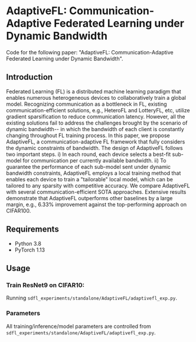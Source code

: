 # AdaptiveFL: Communication-Adaptive Federated Learning under Dynamic Bandwidth 

Code for the following paper:
"AdaptiveFL: Communication-Adaptive Federated Learning under Dynamic Bandwidth".

## Introduction

Federated Learning (FL) is a distributed machine learning paradigm that enables numerous heterogeneous devices to collaboratively train a global model. Recognizing communication as a bottleneck in FL, existing communication-efficient solutions, e.g., HeteroFL and LotteryFL, etc, utilize gradient sparsification to reduce communication latency. However, all the existing solutions fail to address the challenges brought by the scenario of dynamic bandwidth-- in which the bandwidth of each client is constantly changing throughout FL training process. In this paper, we propose AdaptiveFL, a communication-adaptive FL framework that fully considers the dynamic constraints of bandwidth. The design of  AdaptiveFL follows two important steps. i) In each round,  each device selects a best-fit sub-model for communication per currently available bandwidth. ii) To guarantee the performance of each sub-model sent under dynamic bandwidth constraints, AdaptiveFL employs a local training method that enables each device to train a "tailorable" local model, which can be tailored to any sparsity with competitive accuracy. We compare AdaptiveFL with several communication-efficient SOTA approaches. Extensive results demonstrate that AdaptiveFL outperforms other baselines by a large margin, e.g., 6.33% improvement against the top-performing approach on CIFAR100. 

## Requirements
* Python 3.8
* PyTorch 1.13

## Usage

### Train ResNet9 on CIFAR10:
Running ``sdfl_experiments/standalone/AdaptiveFL/adaptivefl_exp.py``.


### Parameters

All training/inference/model parameters are controlled from ``sdfl_experiments/standalone/AdaptiveFL/adaptivefl_exp.py``.
